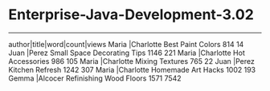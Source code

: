 # Enterprise-Java-Development-3.02

---
author|title|word|count|views
Maria |Charlotte	Best Paint Colors	814	14
Juan |Perez	Small Space Decorating Tips	1146	221
Maria |Charlotte	Hot Accessories	986	105
Maria |Charlotte	Mixing Textures	765	22
Juan |Perez	Kitchen Refresh	1242	307
Maria |Charlotte	Homemade Art Hacks	1002	193
Gemma |Alcocer	Refinishing Wood Floors	1571	7542
